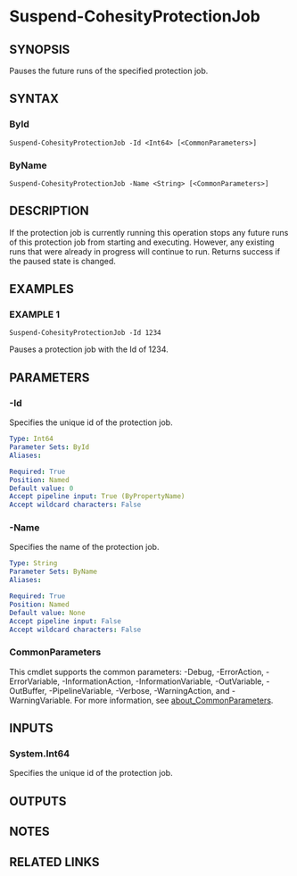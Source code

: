 # Suspend-CohesityProtectionJob

## SYNOPSIS
Pauses the future runs of the specified protection job.

## SYNTAX

### ById
```
Suspend-CohesityProtectionJob -Id <Int64> [<CommonParameters>]
```

### ByName
```
Suspend-CohesityProtectionJob -Name <String> [<CommonParameters>]
```

## DESCRIPTION
If the protection job is currently running this operation stops any future runs of this protection job from starting and executing.
However, any existing runs that were already in progress will continue to run.
Returns success if the paused state is changed.

## EXAMPLES

### EXAMPLE 1
```
Suspend-CohesityProtectionJob -Id 1234
```

Pauses a protection job with the Id of 1234.

## PARAMETERS

### -Id
Specifies the unique id of the protection job.

```yaml
Type: Int64
Parameter Sets: ById
Aliases:

Required: True
Position: Named
Default value: 0
Accept pipeline input: True (ByPropertyName)
Accept wildcard characters: False
```

### -Name
Specifies the name of the protection job.

```yaml
Type: String
Parameter Sets: ByName
Aliases:

Required: True
Position: Named
Default value: None
Accept pipeline input: False
Accept wildcard characters: False
```

### CommonParameters
This cmdlet supports the common parameters: -Debug, -ErrorAction, -ErrorVariable, -InformationAction, -InformationVariable, -OutVariable, -OutBuffer, -PipelineVariable, -Verbose, -WarningAction, and -WarningVariable. For more information, see [about_CommonParameters](http://go.microsoft.com/fwlink/?LinkID=113216).

## INPUTS

### System.Int64
Specifies the unique id of the protection job.

## OUTPUTS

## NOTES

## RELATED LINKS
